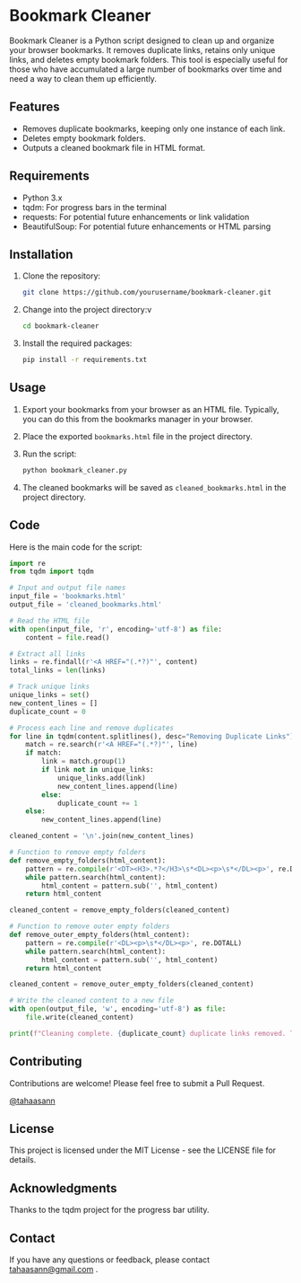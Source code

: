 # Bookmark Cleaner

Bookmark Cleaner is a Python script designed to clean up and organize your browser bookmarks. It removes duplicate links, retains only unique links, and deletes empty bookmark folders. This tool is especially useful for those who have accumulated a large number of bookmarks over time and need a way to clean them up efficiently.

## Features

- Removes duplicate bookmarks, keeping only one instance of each link.
- Deletes empty bookmark folders.
- Outputs a cleaned bookmark file in HTML format.

## Requirements

- Python 3.x
- tqdm: For progress bars in the terminal
- requests: For potential future enhancements or link validation
- BeautifulSoup: For potential future enhancements or HTML parsing

## Installation

1. Clone the repository:
    ```bash
    git clone https://github.com/yourusername/bookmark-cleaner.git
    ```
2. Change into the project directory:v
    ```bash
    cd bookmark-cleaner
    ```
3. Install the required packages:
    ```bash
    pip install -r requirements.txt
    ```

## Usage

1. Export your bookmarks from your browser as an HTML file. Typically, you can do this from the bookmarks manager in your browser.

2. Place the exported `bookmarks.html` file in the project directory.

3. Run the script:
    ```bash
    python bookmark_cleaner.py
    ```

4. The cleaned bookmarks will be saved as `cleaned_bookmarks.html` in the project directory.

## Code

Here is the main code for the script:

```python
import re
from tqdm import tqdm

# Input and output file names
input_file = 'bookmarks.html'
output_file = 'cleaned_bookmarks.html'

# Read the HTML file
with open(input_file, 'r', encoding='utf-8') as file:
    content = file.read()

# Extract all links
links = re.findall(r'<A HREF="(.*?)"', content)
total_links = len(links)

# Track unique links
unique_links = set()
new_content_lines = []
duplicate_count = 0

# Process each line and remove duplicates
for line in tqdm(content.splitlines(), desc="Removing Duplicate Links"):
    match = re.search(r'<A HREF="(.*?)"', line)
    if match:
        link = match.group(1)
        if link not in unique_links:
            unique_links.add(link)
            new_content_lines.append(line)
        else:
            duplicate_count += 1
    else:
        new_content_lines.append(line)

cleaned_content = '\n'.join(new_content_lines)

# Function to remove empty folders
def remove_empty_folders(html_content):
    pattern = re.compile(r'<DT><H3>.*?</H3>\s*<DL><p>\s*</DL><p>', re.DOTALL)
    while pattern.search(html_content):
        html_content = pattern.sub('', html_content)
    return html_content

cleaned_content = remove_empty_folders(cleaned_content)

# Function to remove outer empty folders
def remove_outer_empty_folders(html_content):
    pattern = re.compile(r'<DL><p>\s*</DL><p>', re.DOTALL)
    while pattern.search(html_content):
        html_content = pattern.sub('', html_content)
    return html_content

cleaned_content = remove_outer_empty_folders(cleaned_content)

# Write the cleaned content to a new file
with open(output_file, 'w', encoding='utf-8') as file:
    file.write(cleaned_content)

print(f"Cleaning complete. {duplicate_count} duplicate links removed. The cleaned file is saved as '{output_file}'.")
```


## Contributing
Contributions are welcome! Please feel free to submit a Pull Request.

[@tahaasann](https://www.github.com/tahaasann)

## License
This project is licensed under the MIT License - see the LICENSE file for details.

## Acknowledgments
Thanks to the tqdm project for the progress bar utility.

## Contact
If you have any questions or feedback, please contact tahaasann@gmail.com .